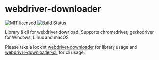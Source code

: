 # webdriver-downloader
[![MIT licensed][mit-badge]][mit-url]
[![Build Status][actions-badge]][actions-url]


[mit-badge]: https://img.shields.io/badge/license-MIT-blue.svg
[mit-url]: https://github.com/ik1ne/webdriver-downloader/blob/master/LICENSE
[actions-badge]: https://github.com/ik1ne/webdriver-downloader/actions/workflows/ci.yml/badge.svg
[actions-url]: https://github.com/ik1ne/webdriver-downloader/actions?query=workflow%3ACI+branch%3Amaster

Library & cli for webdriver download. Supports chromedriver, geckodriver for Windows, Linux and macOS.

Please take a look at [webdriver-downloader](webdriver-downloader/README.md) for library usage
and [webdriver-downloader-cli](webdriver-downloader-cli/README.md) for cli usage.